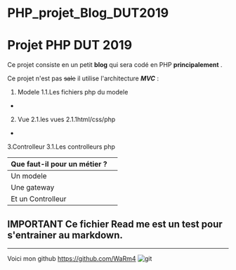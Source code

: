 # PHP_projet_Blog_DUT2019
Projet PHP DUT 2019
===================
Ce projet consiste en un petit **blog** qui sera codé en PHP __principalement__ .

Ce projet n'est pas ~~sale~~ il utilise l'architecture ***MVC*** :

1. Modele
1.1.Les fichiers php du modele
-
2. Vue
2.1.les vues
2.1.1html/css/php
-
3.Controlleur
3.1.Les controlleurs php

|Que faut-il pour un métier ? |      |
|-----------------------------|------|
|Un modele                    |      |
|Une gateway                  |      |
|Et un Controlleur            |      |

## IMPORTANT Ce fichier Read me est un test pour s'entrainer au markdown.

-------------------------------------------------------------------------

Voici mon github https://github.com/WaRm4 ![git](https://www.google.com/url?sa=i&source=images&cd=&ved=2ahUKEwiytIeti6TmAhUrAGMBHfG_BJ0QjRx6BAgBEAQ&url=https%3A%2F%2Ficon-icons.com%2Ffr%2Ficone%2Fgithub%2F62793&psig=AOvVaw3-M0dr_HikgkcqXPNq1Q8O&ust=1575827018833289)
  


